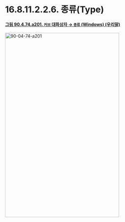 # 16.8.11.2.2.6. 종류(Type)

<a id="90-04-74-a201"></a>

#### [그림 90.4.74.a201. `커브` 대화상자 → `종류` (Windows) (우리말)](./90-04-0074-curves.md#90-04-74-a201)
<img width="372" height="602" alt="90-04-74-a201" src="https://github.com/user-attachments/assets/a5b449ce-d6e0-4556-9c94-c95b3b280b48" />